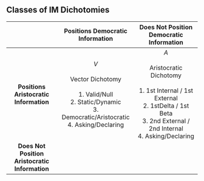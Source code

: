 
## Classes of IM Dichotomies

|                                                |                                                                Positions Democratic Information                                                                 |                                                                           Does Not Position Democratic Information                                                                            |
| :--------------------------------------------: | :-------------------------------------------------------------------------------------------------------------------------------------------------------------: | :-------------------------------------------------------------------------------------------------------------------------------------------------------------------------------------------: |
|     **Positions Aristocratic Information**     | <span class="cell-green"> $V$<br><br>Vector Dichotomy<br><br>1. Valid/Null<br>2. Static/Dynamic<br>3. Democratic/Aristocratic<br>4. Asking/Declaring<br></span> | <span class="cell-red"> $A$<br><br>Aristocratic Dichotomy<br><br>1. 1st Internal / 1st External<br>2. 1stDelta / 1st Beta<br>3. 2nd External / 2nd Internal<br>4. Asking/Declaring<br></span> |
| **Does Not Position Aristocratic Information** |                                                                                                                                                                 |                                                                                                                                                                                               |

